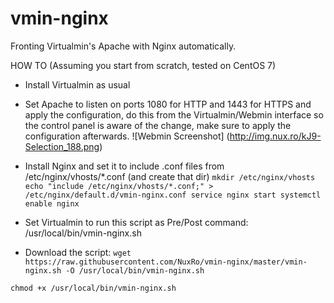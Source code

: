 # vmin-nginx

Fronting Virtualmin's Apache with Nginx automatically.

HOW TO (Assuming you start from scratch, tested on CentOS 7)
- Install Virtualmin as usual
- Set Apache to listen on ports 1080 for HTTP and 1443 for HTTPS and apply the configuration, do this from the Virtualmin/Webmin interface so the control panel is aware of the change, make sure to apply the configuration afterwards.
![Webmin Screenshot] (http://img.nux.ro/kJ9-Selection_188.png)


- Install Nginx and set it to include .conf files from /etc/nginx/vhosts/*.conf (and create that dir)
`mkdir /etc/nginx/vhosts
echo "include /etc/nginx/vhosts/*.conf;" > /etc/nginx/default.d/vmin-nginx.conf
service nginx start
systemctl enable nginx`

- Set Virtualmin to run this script as Pre/Post command: /usr/local/bin/vmin-nginx.sh
- Download the script:
`wget https://raw.githubusercontent.com/NuxRo/vmin-nginx/master/vmin-nginx.sh -O /usr/local/bin/vmin-nginx.sh`

`chmod +x /usr/local/bin/vmin-nginx.sh`
